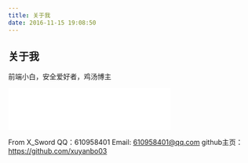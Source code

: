 ```yaml
---
title: 关于我
date: 2016-11-15 19:08:50
---
```

## 关于我

前端小白，安全爱好者，鸡汤博主
<iframe frameborder="no" border="0" marginwidth="0" marginheight="0" width=330 height=86 src="//music.163.com/outchain/player?type=2&id=417596246&auto=1&height=66"></iframe>

From X_Sword
QQ：610958401
Email: 610958401@qq.com
github主页：https://github.com/xuyanbo03

